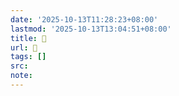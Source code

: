 ```yaml
---
date: '2025-10-13T11:28:23+08:00'
lastmod: '2025-10-13T13:04:51+08:00'
title: 󰜳
url: 󰜳
tags: []
src:
note:
---
```

